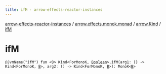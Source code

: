 ```yaml
---
title: ifM - arrow-effects-reactor-instances
---
```


[arrow-effects-reactor-instances](../../index.html) / [arrow.effects.monok.monad](../index.html) / [arrow.Kind](index.html) / [ifM](./if-m.html)

# ifM

`@JvmName("ifM") fun <B> Kind<ForMonoK, `[`Boolean`](https://kotlinlang.org/api/latest/jvm/stdlib/kotlin/-boolean/index.html)`>.ifM(arg1: () -> Kind<ForMonoK, `[`B`](if-m.html#B)`>, arg2: () -> Kind<ForMonoK, `[`B`](if-m.html#B)`>): MonoK<`[`B`](if-m.html#B)`>`